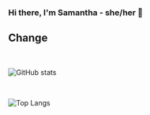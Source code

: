 ### Hi there, I'm Samantha - she/her 👋

## Change

<br />

![GitHub stats](https://github-readme-stats.vercel.app/api?username=Samantha-Brown&show_icons=true&theme=tokyonight)

<br />

![Top Langs](https://github-readme-stats.vercel.app/api/top-langs/?username=Samantha-Brown&theme=tokyonight)

<!--
**Samantha-Brown/Samantha-Brown** is a ✨ _special_ ✨ repository because its `README.md` (this file) appears on your GitHub profile.

Here are some ideas to get you started:

- 🔭 I’m currently working on ...
- 🌱 I’m currently learning ...
- 👯 I’m looking to collaborate on ...
- 🤔 I’m looking for help with ...
- 💬 Ask me about ...
- 📫 How to reach me: ...
- 😄 Pronouns: ...
- ⚡ Fun fact: ...
-->
